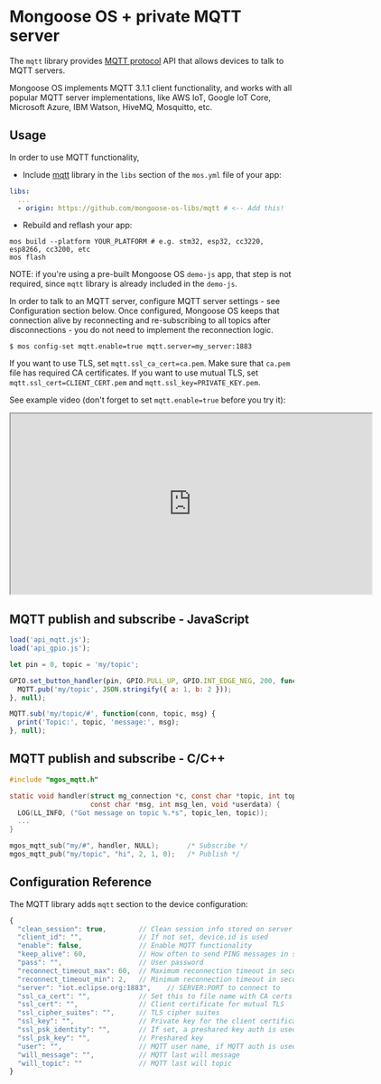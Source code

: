 # Mongoose OS + private MQTT server

The `mqtt` library provides [MQTT protocol](https://en.wikipedia.org/wiki/MQTT)
API that allows devices to talk to MQTT servers.

Mongoose OS implements MQTT 3.1.1 client functionality, and works with
all popular MQTT server implementations, like AWS IoT, Google IoT Core,
Microsoft Azure, IBM Watson, HiveMQ, Mosquitto, etc.

## Usage

In order to use MQTT functionality,
- Include [mqtt](https://github.com/mongoose-os-libs/mqtt) library in the `libs` section
of the `mos.yml` file of your app:
```yaml
libs:
  ...
  - origin: https://github.com/mongoose-os-libs/mqtt # <-- Add this!
```
- Rebuild and reflash your app:
```
mos build --platform YOUR_PLATFORM # e.g. stm32, esp32, cc3220, esp8266, cc3200, etc
mos flash
```

NOTE: if you're using a pre-built Mongoose OS `demo-js` app, that step is not
required, since `mqtt` library is already included in the `demo-js`.

In order to talk to an MQTT server, configure MQTT server settings -
see Configuration section below. Once configured, Mongoose OS keeps that
connection alive by reconnecting and re-subscribing to all topics
after disconnections - you do not need to implement the reconnection logic.

```
$ mos config-set mqtt.enable=true mqtt.server=my_server:1883
```

If you want to use TLS, set `mqtt.ssl_ca_cert=ca.pem`. Make sure that `ca.pem`
file has required CA certificates. If you want to use mutual TLS, set
`mqtt.ssl_cert=CLIENT_CERT.pem` and `mqtt.ssl_key=PRIVATE_KEY.pem`.

See example video (don't forget to set `mqtt.enable=true` before you try it):

<iframe src="https://www.youtube.com/embed/8dvpeonjmC0"
  style="width: 640px; height: 320px;"
  frameborder="1" allowfullscreen></iframe>

## MQTT publish and subscribe - JavaScript

```javascript
load('api_mqtt.js');
load('api_gpio.js');

let pin = 0, topic = 'my/topic';

GPIO.set_button_handler(pin, GPIO.PULL_UP, GPIO.INT_EDGE_NEG, 200, function() {
  MQTT.pub('my/topic', JSON.stringify({ a: 1, b: 2 }));
}, null);

MQTT.sub('my/topic/#', function(conn, topic, msg) {
  print('Topic:', topic, 'message:', msg);
}, null);
```

## MQTT publish and subscribe - C/C++

```c
#include "mgos_mqtt.h"

static void handler(struct mg_connection *c, const char *topic, int topic_len,
                    const char *msg, int msg_len, void *userdata) {
  LOG(LL_INFO, ("Got message on topic %.*s", topic_len, topic));
  ...
}

mgos_mqtt_sub("my/#", handler, NULL);       /* Subscribe */
mgos_mqtt_pub("my/topic", "hi", 2, 1, 0);   /* Publish */
```

## Configuration Reference

The MQTT library adds `mqtt` section to the device configuration:

```javascript
{
  "clean_session": true,        // Clean session info stored on server 
  "client_id": "",              // If not set, device.id is used
  "enable": false,              // Enable MQTT functionality
  "keep_alive": 60,             // How often to send PING messages in seconds
  "pass": "",                   // User password
  "reconnect_timeout_max": 60,  // Maximum reconnection timeout in seconds
  "reconnect_timeout_min": 2,   // Minimum reconnection timeout in seconds
  "server": "iot.eclipse.org:1883",    // SERVER:PORT to connect to
  "ssl_ca_cert": "",            // Set this to file name with CA certs to enable TLS
  "ssl_cert": "",               // Client certificate for mutual TLS
  "ssl_cipher_suites": "",      // TLS cipher suites
  "ssl_key": "",                // Private key for the client certificate
  "ssl_psk_identity": "",       // If set, a preshared key auth is used
  "ssl_psk_key": "",            // Preshared key
  "user": "",                   // MQTT user name, if MQTT auth is used
  "will_message": "",           // MQTT last will message
  "will_topic": ""              // MQTT last will topic
}
```
